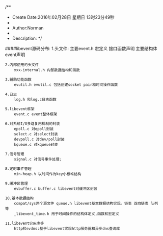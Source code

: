 /**
* Create Date:2016年02月28日 星期日 13时23分49秒
* 
* Author:Norman
* 
* Description: 
*/

####libevent源码分布:
    1.头文件:
        主要event.h 宏定义 接口函数声明 主要结构体event声明

    2.内部使用的头文件
        xxx-internal.h 内部数据结构和函数

    3.辅助功能函数
        evutil.h evutil.c 包括创建socket pair和时间操作函数

    4.日志
        log.h 和log.c日志函数

    5.libevent框架
        event.c event整体框架

    6.对系统I/O多路复用机制的封装
        epoll.c 对epoll封装
        select.c 对select封装
        devpoll.c 对dev/poll封装
        kqueue.c 对kqueue封装

    7.信号管理
        signal.c 对信号事件处理;

    8.定时事件管理
        min-heap.h 以时间作为key小根堆结构

    9.缓冲区管理
        evbuffer.c buffer.c libevent对缓冲区封装

    10.基本数据结构
        compat/sys两个源文件 queue.h libevent基本数据结构实现。链表 双向链表 队列等 
        _libevent_time.h 用于时间操作的结构体定义,函数和宏定义

    11.libevent实用库等
        http和evdns:基于libevent实现http服务器和异步dns查询库

